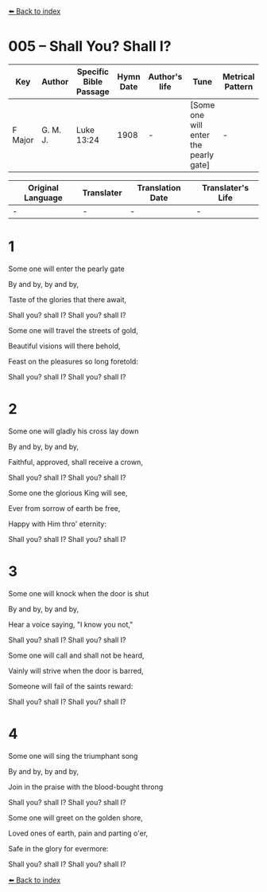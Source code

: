 [⬅️ Back to index](../README.md)

# 005 – Shall You?  Shall I?

Key | Author   | Specific Bible Passage     |Hymn Date |Author's life |Tune |Metrical Pattern   |Composer/Source
-- | --------- | ---------------------------|----------|--------------|-----|-------------------|-------------  
F Major |G. M. J. |Luke 13:24 |1908 |- |[Some one will enter the pearly gate] |- |James McGranahan

Original Language | Translater | Translation Date   | Translater's Life  
----------------- | --------- | --------------------|-------------     
\- |- |- |-




# 1

Some one will enter the pearly gate

By and by, by and by,

Taste of the glories that there await,

Shall you?  shall I?  Shall you?  shall I?

Some one will travel the streets of gold,

Beautiful visions will there behold,

Feast on the pleasures so long foretold:

Shall you?  shall I?  Shall you?  shall I?



# 2

Some one will gladly his cross lay down

By and by, by and by,

Faithful, approved, shall receive a crown,

Shall you?  shall I?  Shall you?  shall I?

Some one the glorious King will see,

Ever from sorrow of earth be free,

Happy with Him thro' eternity:

Shall you?  shall I?  Shall you?  shall I?



# 3

Some one will knock when the door is shut

By and by, by and by,

Hear a voice saying, "I know you not,"

Shall you?  shall I?  Shall you?  shall I?

Some one will call and shall not be heard,

Vainly will strive when the door is barred,

Someone will fail of the saints reward:

Shall you?  shall I?  Shall you?  shall I?



# 4

Some one will sing the triumphant song

By and by, by and by,

Join in the praise with the blood-bought throng

Shall you?  shall I?  Shall you?  shall I?

Some one will greet on the golden shore,

Loved ones of earth, pain and parting o'er,

Safe in the glory for evermore:

Shall you?  shall I?  Shall you?  shall I?

[⬅️ Back to index](../README.md)
